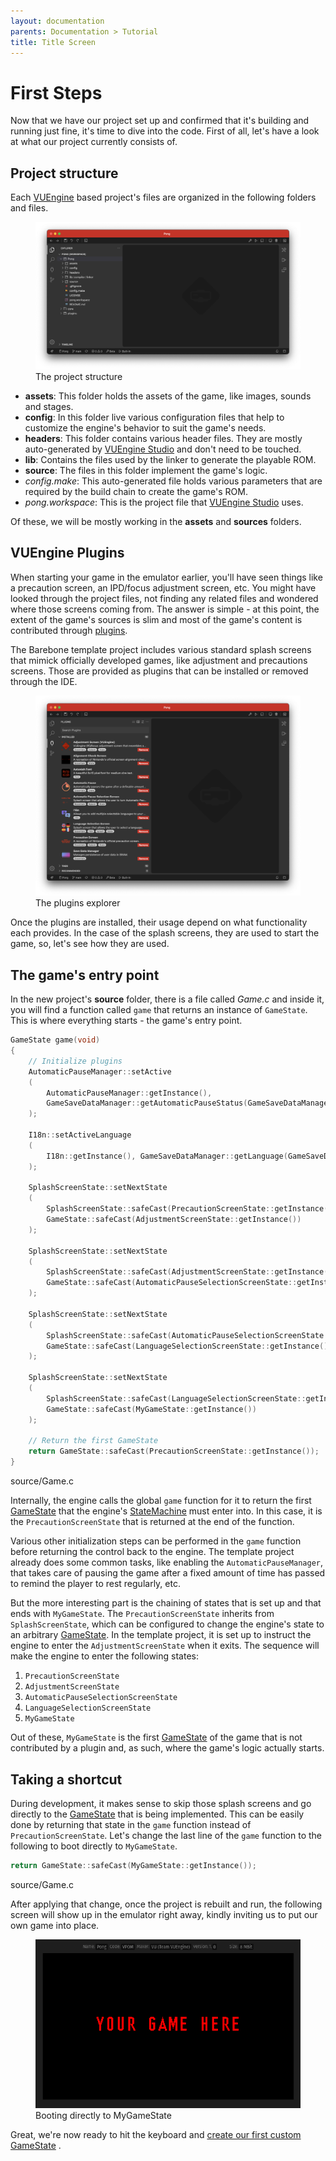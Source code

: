 ```yaml
---
layout: documentation
parents: Documentation > Tutorial
title: Title Screen
---
```


# First Steps

Now that we have our project set up and confirmed that it's building and running just fine, it's time to dive into the code. First of all, let's have a look at what our project currently consists of.

## Project structure

Each [VUEngine](https://github.com/VUEngine/VUEngine-Core) based project's files are organized in the following folders and files.

<figure>
    <a href="/documentation/images/tutorial/project-structure.png" data-toggle="lightbox" data-gallery="gallery" data-caption="The project structure">
        <img src="/documentation/images/tutorial/project-structure.png" />
    </a>
    <figcaption class="pullup">
        The project structure
    </figcaption>
</figure>

- **assets**: This folder holds the assets of the game, like images, sounds and stages.
- **config**: In this folder live various configuration files that help to customize the engine's behavior to suit the game's needs.
- **headers**: This folder contains various header files. They are mostly auto-generated by [VUEngine Studio](https://www.vuengine.dev/) and don't need to be touched.
- **lib**: Contains the files used by the linker to generate the playable ROM.
- **source**: The files in this folder implement the game's logic.
- _config.make_: This auto-generated file holds various parameters that are required by the build chain to create the game's ROM.
- _pong.workspace_: This is the project file that [VUEngine Studio](https://www.vuengine.dev/) uses.

Of these, we will be mostly working in the **assets** and **sources** folders.

## VUEngine Plugins

When starting your game in the emulator earlier, you'll have seen things like a precaution screen, an IPD/focus adjustment screen, etc. You might have looked through the project files, not finding any related files and wondered where those screens coming from. The answer is simple - at this point, the extent of the game's sources is slim and most of the game's content is contributed through [plugins](/documentation/basics/vuengine-plugins/).

The Barebone template project includes various standard splash screens that mimick officially developed games, like adjustment and precautions screens. Those are provided as plugins that can be installed or removed through the IDE.

<figure>
    <a href="/documentation/images/tutorial/plugins-explorer.png" data-toggle="lightbox" data-gallery="gallery" data-caption="The plugins explorer">
        <img src="/documentation/images/tutorial/plugins-explorer.png" />
    </a>
    <figcaption class="pullup">
        The plugins explorer
    </figcaption>
</figure>

Once the plugins are installed, their usage depend on what functionality each provides. In the case of the splash screens, they are used to start the game, so, let's see how they are used.

## The game's entry point

In the new project's **source** folder, there is a file called _Game.c_ and inside it, you will find a function called `game` that returns an instance of `GameState`. This is where everything starts - the game's entry point.

```cpp
GameState game(void)
{
    // Initialize plugins
    AutomaticPauseManager::setActive
    (
        AutomaticPauseManager::getInstance(),
        GameSaveDataManager::getAutomaticPauseStatus(GameSaveDataManager::getInstance())
    );

    I18n::setActiveLanguage
    (
        I18n::getInstance(), GameSaveDataManager::getLanguage(GameSaveDataManager::getInstance())
    );

    SplashScreenState::setNextState
    (
        SplashScreenState::safeCast(PrecautionScreenState::getInstance()),
        GameState::safeCast(AdjustmentScreenState::getInstance())
    );

    SplashScreenState::setNextState
    (
        SplashScreenState::safeCast(AdjustmentScreenState::getInstance()),
        GameState::safeCast(AutomaticPauseSelectionScreenState::getInstance())
    );

    SplashScreenState::setNextState
    (
        SplashScreenState::safeCast(AutomaticPauseSelectionScreenState::getInstance()),
        GameState::safeCast(LanguageSelectionScreenState::getInstance())
    );

    SplashScreenState::setNextState
    (
        SplashScreenState::safeCast(LanguageSelectionScreenState::getInstance()),
        GameState::safeCast(MyGameState::getInstance())
    );

    // Return the first GameState
    return GameState::safeCast(PrecautionScreenState::getInstance());
}
```

<div class="codecaption">
    <span class="filepath">
        source/Game.c
    </span>
</div>

Internally, the engine calls the global `game` function for it to return the first [GameState](/documentation/api/class-game-state/) that the engine's [StateMachine](/documentation/api/class-state-machine/) must enter into. In this case, it is the `PrecautionScreenState` that is returned at the end of the function.

Various other initialization steps can be performed in the `game` function before returning the control back to the engine. The template project already does some common tasks, like enabling the `AutomaticPauseManager`, that takes care of pausing the game after a fixed amount of time has passed to remind the player to rest regularly, etc.

But the more interesting part is the chaining of states that is set up and that ends with `MyGameState`. The `PrecautionScreenState` inherits from `SplashScreenState`, which can be configured to change the engine's state to an arbitrary [GameState](/documentation/api/class-game-state/). In the template project, it is set up to instruct the engine to enter the `AdjustmentScreenState` when it exits. The sequence will make the engine to enter the following states:

1. `PrecautionScreenState`
2. `AdjustmentScreenState`
3. `AutomaticPauseSelectionScreenState`
4. `LanguageSelectionScreenState`
5. `MyGameState`

Out of these, `MyGameState` is the first [GameState](/documentation/api/class-game-state/) of the game that is not contributed by a plugin and, as such, where the game's logic actually starts.

## Taking a shortcut

During development, it makes sense to skip those splash screens and go directly to the [GameState](/documentation/api/class-game-state/) that is being implemented. This can be easily done by returning that state in the `game` function instead of `PrecautionScreenState`. Let's change the last line of the `game` function to the following to boot directly to `MyGameState`.

```cpp
return GameState::safeCast(MyGameState::getInstance());
```

<div class="codecaption">
    <span class="filepath">
        source/Game.c
    </span>
</div>

After applying that change, once the project is rebuilt and run, the following screen will show up in the emulator right away, kindly inviting us to put our own game into place.

<figure>
    <a href="/documentation/images/tutorial/my-game-state.png" data-toggle="lightbox" data-gallery="gallery" data-caption="Booting directly to MyGameState">
        <img src="/documentation/images/tutorial/my-game-state.png" />
    </a>
    <figcaption>
        Booting directly to MyGameState
    </figcaption>
</figure>

Great, we're now ready to hit the keyboard and [create our first custom GameState](/documentation/tutorial/title-screen/) <i class="fa fa-arrow-right"></i>.
